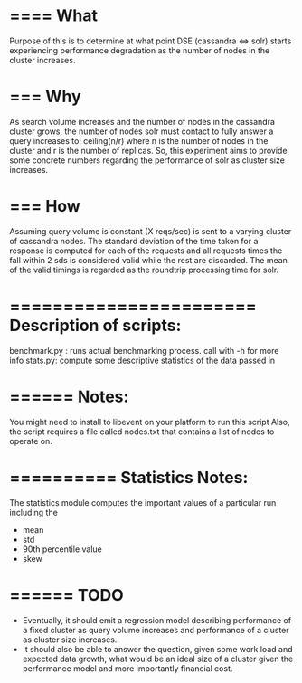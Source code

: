====
What
====

Purpose of this is to determine at what point DSE (cassandra <=> solr) starts
experiencing performance degradation as the number of nodes in the cluster
increases. 

===
Why
===
As search volume increases and the number of nodes in the cassandra cluster
grows, the number of nodes solr must contact to fully answer a query increases
to:
                     ceiling(n/r) 
where n is the number of nodes in the cluster and r is the number of replicas.
So, this experiment aims to provide some concrete numbers regarding the
performance of solr as cluster size increases.

===
How
===
Assuming query volume is constant (X reqs/sec) is sent to a varying cluster of
cassandra nodes. The standard deviation of the time taken for a response is
computed for each of the requests and all requests times the fall within 2 sds
is considered valid while the rest are discarded. The mean of the valid timings
is regarded as the roundtrip processing time for solr.

=======================
Description of scripts:
=======================
benchmark.py : runs actual benchmarking process. call with -h for more info
stats.py: compute some descriptive statistics of the data passed in

======
Notes:
======
You might need to install to libevent on your platform to run this script
Also, the script requires a file called nodes.txt that contains a list of nodes
to operate on. 

==========
Statistics Notes:
==========
The statistics module computes the important values of a particular run
including the 
- mean
- std 
- 90th percentile value
- skew

======
TODO
======
- Eventually, it should emit a regression model describing performance of a fixed
cluster as query volume increases and performance of a cluster as cluster size
increases.
- It should also be able to answer the question, given some work load and
  expected data growth, what would be an ideal size of a cluster given the
  performance model and more importantly financial cost.
